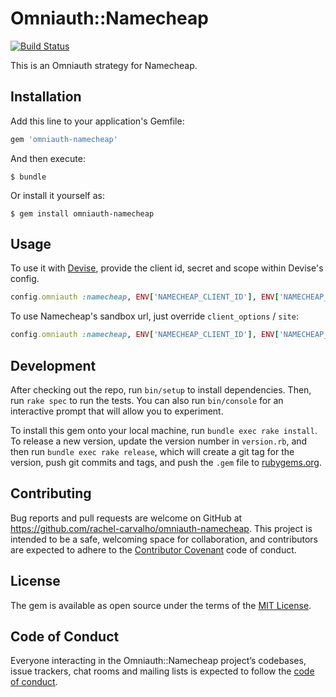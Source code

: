 # Omniauth::Namecheap

[![Build Status](https://travis-ci.com/rachel-carvalho/omniauth-namecheap.svg?branch=master)](https://travis-ci.com/rachel-carvalho/omniauth-namecheap)

This is an Omniauth strategy for Namecheap.

## Installation

Add this line to your application's Gemfile:

```ruby
gem 'omniauth-namecheap'
```

And then execute:

    $ bundle

Or install it yourself as:

    $ gem install omniauth-namecheap

## Usage

To use it with [Devise](https://github.com/plataformatec/devise), provide the client id, secret and scope within Devise's config.

```ruby
config.omniauth :namecheap, ENV['NAMECHEAP_CLIENT_ID'], ENV['NAMECHEAP_SECRET'], scope: 'openid profile offline_access'
```

To use Namecheap's sandbox url, just override `client_options` / `site`:

```ruby
config.omniauth :namecheap, ENV['NAMECHEAP_CLIENT_ID'], ENV['NAMECHEAP_SECRET'], scope: 'openid profile offline_access', client_options: { site: 'https://www.sandbox.namecheap.com' }
```

## Development

After checking out the repo, run `bin/setup` to install dependencies. Then, run `rake spec` to run the tests. You can also run `bin/console` for an interactive prompt that will allow you to experiment.

To install this gem onto your local machine, run `bundle exec rake install`. To release a new version, update the version number in `version.rb`, and then run `bundle exec rake release`, which will create a git tag for the version, push git commits and tags, and push the `.gem` file to [rubygems.org](https://rubygems.org).

## Contributing

Bug reports and pull requests are welcome on GitHub at https://github.com/rachel-carvalho/omniauth-namecheap. This project is intended to be a safe, welcoming space for collaboration, and contributors are expected to adhere to the [Contributor Covenant](http://contributor-covenant.org) code of conduct.

## License

The gem is available as open source under the terms of the [MIT License](https://opensource.org/licenses/MIT).

## Code of Conduct

Everyone interacting in the Omniauth::Namecheap project’s codebases, issue trackers, chat rooms and mailing lists is expected to follow the [code of conduct](https://github.com/rachel-carvalho/omniauth-namecheap/blob/master/CODE_OF_CONDUCT.md).
